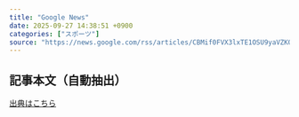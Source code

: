 ```yaml
---
title: "Google News"
date: 2025-09-27 14:38:51 +0900
categories: ["スポーツ"]
source: "https://news.google.com/rss/articles/CBMif0FVX3lxTE1OSU9yaVZKQVhvMi13RDhNT0psWnFBRWZSYzhHeHdpWWN3ZmtMWno4c3ZPRnQwcjZ3cWhWOElYYWdtMklOR3lfbGdzeGY5WVpHNkd0M1ZJOENfX3M1NXV1QmZha2JUTmRsLXJHUG5Gck4yZVhUSlcyM096cWU0M0U?oc=5"
---
```


## 記事本文（自動抽出）
<body class="y0K44d EA71Tc" id="readabilityBody"></body>

[出典はこちら](https://news.google.com/rss/articles/CBMif0FVX3lxTE1OSU9yaVZKQVhvMi13RDhNT0psWnFBRWZSYzhHeHdpWWN3ZmtMWno4c3ZPRnQwcjZ3cWhWOElYYWdtMklOR3lfbGdzeGY5WVpHNkd0M1ZJOENfX3M1NXV1QmZha2JUTmRsLXJHUG5Gck4yZVhUSlcyM096cWU0M0U?oc=5)
